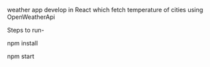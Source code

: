 weather app develop in React which fetch temperature of cities using OpenWeatherApi

Steps to run-

npm install 

npm start